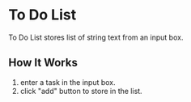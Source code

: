 To Do List
=======

To Do List stores list of string text from an input box.

How It Works
-----------

1. enter a task in the input box.
2. click "add" button to store in the list.

